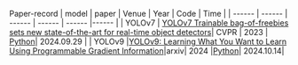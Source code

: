 Paper-record
| model | paper | Venue	| Year | Code	| Time |
| ------ | ------ | ------ | ------ | ------ |------ |
| YOLOv7 |	[YOLOv7 Trainable bag-of-freebies sets new state-of-the-art for real-time object detectors](https://github.com/user-attachments/files/17702270/YOLOv7.Trainable.bag-of-freebies.sets.new.state-of-the-art.for.real-time.object.detectors.pdf)| CVPR | 2023 |	[Python](https://github.com/user-attachments/assets/9736e077-03bc-4bce-b3e7-07a8209f6b8f)| 2024.09.29 |
| YOLOv9	|[YOLOv9: Learning What You Want to Learn Using Programmable Gradient Information]()|arxiv|	2024	|[Python](https://github.com/user-attachments/assets/a8f6d8dc-5898-4862-a6fa-6b28be0cf82c)|	2024.10.14|
